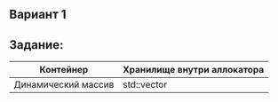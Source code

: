 ## Вариант 1
## Задание:
|         Контейнер   | Хранилище внутри аллокатора |
|---------------------|-----------------------------|
| Динамический массив |         std::vector         |